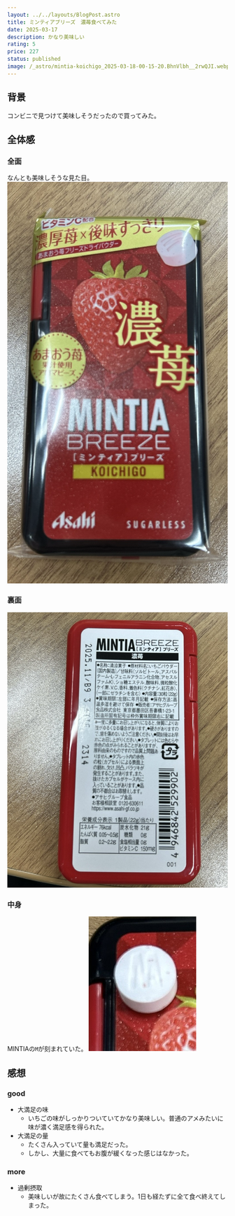 ```yaml
---
layout: ../../layouts/BlogPost.astro
title: ミンティアブリーズ　濃苺食べてみた
date: 2025-03-17
description: かなり美味しい
rating: 5
price: 227
status: published
image: /_astro/mintia-koichigo_2025-03-18-00-15-20.BhnVlbh__2rwQJI.webp
---
```


## 背景
コンビニで見つけて美味しそうだったので買ってみた。

## 全体感

### 全面
なんとも美味しそうな見た目。
![](images/mintia-koichigo_2025-03-18-00-15-20.png)

### 裏面
![](images/mintia-koichigo_2025-03-18-00-49-43.png)

### 中身
MINTIAの`M`が刻まれていた。
![](images/mintia-koichigo_2025-03-18-00-51-22.png)

## 感想

### good
- 大満足の味
  - いちごの味がしっかりついていてかなり美味しい。普通のアメみたいに味が濃く満足感を得られた。
- 大満足の量
  - たくさん入っていて量も満足だった。
  - しかし、大量に食べてもお腹が緩くなった感じはなかった。

### more
- 過剰摂取
  - 美味しいが故にたくさん食べてしまう。1日も経たずに全て食べ終えてしまった。
